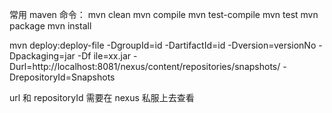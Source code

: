 常用 maven 命令：
mvn clean
mvn compile
mvn test-compile
mvn test
mvn package
mvn install

mvn deploy:deploy-file -DgroupId=id -DartifactId=id -Dversion=versionNo -Dpackaging=jar -Df
ile=xx.jar -Durl=http://localhost:8081/nexus/content/repositories/snapshots/ -DrepositoryId=Snapshots

url 和 repositoryId 需要在 nexus 私服上去查看